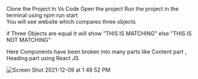 Clone the Project  In Vs Code Open the project 
Run the project in the terminal using  npm run start  
You will see website which compares three objects 


if Three Objects are equal It will show "THIS IS MATCHING"
else                                    "THIS IS NOT MATCHING"

Here Components have been broken into many parts like Content part , Heading part using React JS





![Screen Shot 2021-12-09 at 1 46 52 PM](https://user-images.githubusercontent.com/82901646/145359340-136a22c6-a3d3-4cb1-86d3-a14d80b60de2.png)
